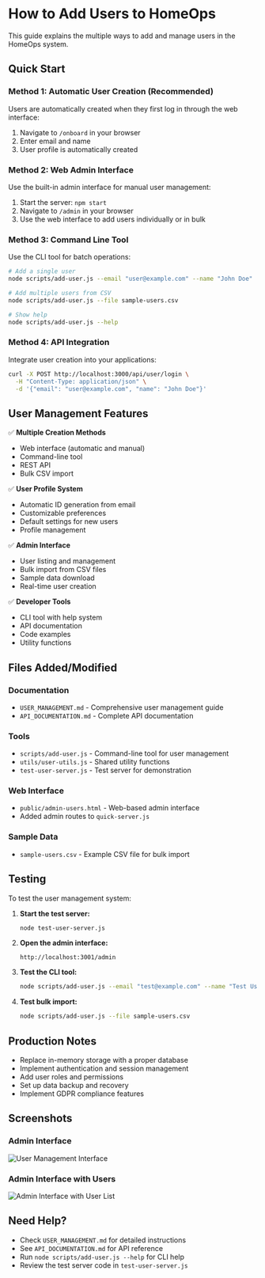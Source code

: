 # How to Add Users to HomeOps

This guide explains the multiple ways to add and manage users in the HomeOps system.

## Quick Start

### Method 1: Automatic User Creation (Recommended)
Users are automatically created when they first log in through the web interface:

1. Navigate to `/onboard` in your browser
2. Enter email and name
3. User profile is automatically created

### Method 2: Web Admin Interface
Use the built-in admin interface for manual user management:

1. Start the server: `npm start`
2. Navigate to `/admin` in your browser
3. Use the web interface to add users individually or in bulk

### Method 3: Command Line Tool
Use the CLI tool for batch operations:

```bash
# Add a single user
node scripts/add-user.js --email "user@example.com" --name "John Doe"

# Add multiple users from CSV
node scripts/add-user.js --file sample-users.csv

# Show help
node scripts/add-user.js --help
```

### Method 4: API Integration
Integrate user creation into your applications:

```bash
curl -X POST http://localhost:3000/api/user/login \
  -H "Content-Type: application/json" \
  -d '{"email": "user@example.com", "name": "John Doe"}'
```

## User Management Features

✅ **Multiple Creation Methods**
- Web interface (automatic and manual)
- Command-line tool
- REST API
- Bulk CSV import

✅ **User Profile System**
- Automatic ID generation from email
- Customizable preferences
- Default settings for new users
- Profile management

✅ **Admin Interface**
- User listing and management
- Bulk import from CSV files
- Sample data download
- Real-time user creation

✅ **Developer Tools**
- CLI tool with help system
- API documentation
- Code examples
- Utility functions

## Files Added/Modified

### Documentation
- `USER_MANAGEMENT.md` - Comprehensive user management guide
- `API_DOCUMENTATION.md` - Complete API documentation

### Tools
- `scripts/add-user.js` - Command-line tool for user management
- `utils/user-utils.js` - Shared utility functions
- `test-user-server.js` - Test server for demonstration

### Web Interface
- `public/admin-users.html` - Web-based admin interface
- Added admin routes to `quick-server.js`

### Sample Data
- `sample-users.csv` - Example CSV file for bulk import

## Testing

To test the user management system:

1. **Start the test server:**
   ```bash
   node test-user-server.js
   ```

2. **Open the admin interface:**
   ```
   http://localhost:3001/admin
   ```

3. **Test the CLI tool:**
   ```bash
   node scripts/add-user.js --email "test@example.com" --name "Test User"
   ```

4. **Test bulk import:**
   ```bash
   node scripts/add-user.js --file sample-users.csv
   ```

## Production Notes

- Replace in-memory storage with a proper database
- Implement authentication and session management
- Add user roles and permissions
- Set up data backup and recovery
- Implement GDPR compliance features

## Screenshots

### Admin Interface
![User Management Interface](https://github.com/user-attachments/assets/49cb4b6b-8e34-4381-bda1-5702c104b50f)

### Admin Interface with Users
![Admin Interface with User List](https://github.com/user-attachments/assets/af584240-3ae7-4bce-8afe-9ccfc778b91d)

## Need Help?

- Check `USER_MANAGEMENT.md` for detailed instructions
- See `API_DOCUMENTATION.md` for API reference
- Run `node scripts/add-user.js --help` for CLI help
- Review the test server code in `test-user-server.js`